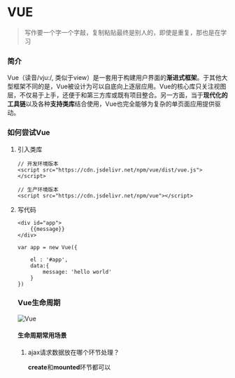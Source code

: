 #  VUE

> 写作要一个字一个字敲，复制粘贴最终是别人的，即使是重复，那也是在学习

### 简介

Vue（读音/vju:/, 类似于view）是一套用于构建用户界面的**渐进式框架**。于其他大型框架不同的是，Vue被设计为可以自底向上逐层应用。Vue的核心库只关注视图层，不仅易于上手，还便于和第三方库或既有项目整合。另一方面，当于**现代化的工具链**以及各种**支持类库**结合使用，Vue也完全能够为复杂的单页面应用提供驱动。

### 如何尝试Vue

1. 引入类库

    ```
    // 开发环境版本
    <script src="https://cdn.jsdelivr.net/npm/vue/dist/vue.js"></script>
    
    // 生产环境版本
    <script src="https://cdn.jsdelivr.net/npm/vue"></script>
    ```

2. 写代码

    ```
    <div id="app">
    	{{message}}
    </div>
    
    var app = new Vue({
    
    	el : '#app',
    	data:{
    		message: 'hello world'
    	}
    })
    ```

    

    ### Vue生命周期

    ![Vue](https://cn.vuejs.org/images/lifecycle.png)

    

    #### 生命周期常用场景

    1. ajax请求数据放在哪个环节处理？

        **create**和**mounted**环节都可以